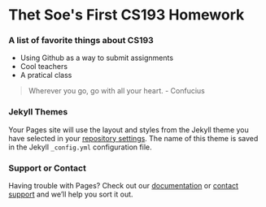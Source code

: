 # Thet Soe's First CS193 Homework


### A list of favorite things about CS193
- Using Github as a way to submit assignments
- Cool teachers
- A pratical class


> Wherever you go, go with all your heart. - Confucius


### Jekyll Themes

Your Pages site will use the layout and styles from the Jekyll theme you have selected in your [repository settings](https://github.com/kalutes/CS193_Fall18_Lab1/settings). The name of this theme is saved in the Jekyll `_config.yml` configuration file.

### Support or Contact

Having trouble with Pages? Check out our [documentation](https://help.github.com/categories/github-pages-basics/) or [contact support](https://github.com/contact) and we’ll help you sort it out.
